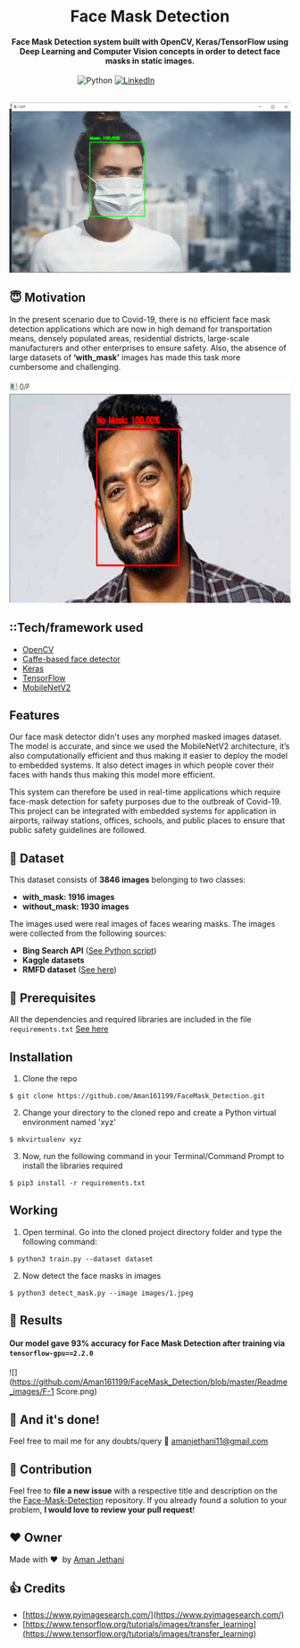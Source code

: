 <h1 align="center">Face Mask Detection</h1>

<div align= "center">
  <h4>Face Mask Detection system built with OpenCV, Keras/TensorFlow using Deep Learning and Computer Vision concepts in order to detect face masks in static images.</h4>
</div>

&nbsp;&nbsp;&nbsp;&nbsp;&nbsp;&nbsp;&nbsp;&nbsp;&nbsp;&nbsp;&nbsp;&nbsp;&nbsp;&nbsp;&nbsp;&nbsp;&nbsp;&nbsp;&nbsp;&nbsp;&nbsp;&nbsp;&nbsp;&nbsp;&nbsp;&nbsp;&nbsp;&nbsp;&nbsp;&nbsp;
![Python](https://img.shields.io/badge/python-v3.6+-blue.svg)
[![LinkedIn](https://img.shields.io/badge/-LinkedIn-black.svg?style=flat-square&logo=linkedin&colorB=555)](https://www.linkedin.com/in/aman-jethani-637425182)


&nbsp;&nbsp;&nbsp;&nbsp;&nbsp;&nbsp;&nbsp;&nbsp;&nbsp;&nbsp;&nbsp;&nbsp;&nbsp;&nbsp;&nbsp;&nbsp;&nbsp;&nbsp;&nbsp;&nbsp;&nbsp;&nbsp;&nbsp;&nbsp;&nbsp;&nbsp;&nbsp;&nbsp;&nbsp;&nbsp;&nbsp;&nbsp;&nbsp;&nbsp;&nbsp;
![Live Demo](https://github.com/Aman161199/FaceMask_Detection/blob/master/Readme_images/1.png)



## :innocent: Motivation
In the present scenario due to Covid-19, there is no efficient face mask detection applications which are now in high demand for transportation means, densely populated areas, residential districts, large-scale manufacturers and other enterprises to ensure safety. Also, the absence of large datasets of __‘with_mask’__ images has made this task more cumbersome and challenging.


<p align="center"><img src="https://github.com/Aman161199/FaceMask_Detection/blob/master/Readme_images/2.png" width="700" height="400"></p>


##  ::Tech/framework used

- [OpenCV](https://opencv.org/)
- [Caffe-based face detector](https://caffe.berkeleyvision.org/)
- [Keras](https://keras.io/)
- [TensorFlow](https://www.tensorflow.org/)
- [MobileNetV2](https://arxiv.org/abs/1801.04381)

##  Features
Our face mask detector didn't uses any morphed masked images dataset. The model is accurate, and since we used the MobileNetV2 architecture, it’s also computationally efficient and thus making it easier to deploy the model to embedded systems.
It also detect images in which people cover their faces with hands thus making this model more efficient.

This system can therefore be used in real-time applications which require face-mask detection for safety purposes due to the outbreak of Covid-19. This project can be integrated with embedded systems for application in airports, railway stations, offices, schools, and public places to ensure that public safety guidelines are followed.

## :file_folder: Dataset

This dataset consists of __3846 images__ belonging to two classes:
*	__with_mask: 1916 images__
*	__without_mask: 1930 images__

The images used were real images of faces wearing masks. The images were collected from the following sources:

* __Bing Search API__ ([See Python script](https://github.com/chandrikadeb7/Face-Mask-Detection/blob/master/search.py))
* __Kaggle datasets__
* __RMFD dataset__ ([See here](https://github.com/X-zhangyang/Real-World-Masked-Face-Dataset))

## :key: Prerequisites

All the dependencies and required libraries are included in the file <code>requirements.txt</code> [See here](https://github.com/Aman161199/FaceMask_Detection/blob/master/requirements.txt)

##  Installation
1. Clone the repo
```
$ git clone https://github.com/Aman161199/FaceMask_Detection.git
```

2. Change your directory to the cloned repo and create a Python virtual environment named 'xyz'
```
$ mkvirtualenv xyz
```

3. Now, run the following command in your Terminal/Command Prompt to install the libraries required
```
$ pip3 install -r requirements.txt
```

##  Working

1. Open terminal. Go into the cloned project directory folder and type the following command:
```
$ python3 train.py --dataset dataset
```

2. Now detect the face masks in images
```
$ python3 detect_mask.py --image images/1.jpeg
```
 
## :key: Results

#### Our model gave 93% accuracy for Face Mask Detection after training via <code>tensorflow-gpu==2.2.0</code>

![](https://github.com/Aman161199/FaceMask_Detection/blob/master/Readme_images/F-1 Score.png)



## :clap: And it's done!
Feel free to mail me for any doubts/query
:email: amanjethani11@gmail.com

## :handshake: Contribution
Feel free to **file a new issue** with a respective title and description on the the [Face-Mask-Detection](https://github.com/Aman161199/FaceMask_Detection/issues) repository. If you already found a solution to your problem, **I would love to review your pull request**!

## :heart: Owner
Made with :heart:&nbsp;  by [Aman Jethani](https://github.com/Aman161199)

## :+1: Credits
* [https://www.pyimagesearch.com/](https://www.pyimagesearch.com/)
* [https://www.tensorflow.org/tutorials/images/transfer_learning](https://www.tensorflow.org/tutorials/images/transfer_learning)

